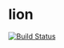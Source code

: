 # lion

[![Build Status](https://travis-ci.org/sunjay/lion.svg?branch=master)](https://travis-ci.org/sunjay/lion)
